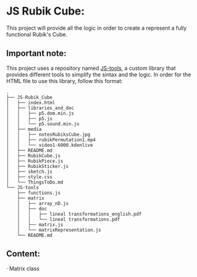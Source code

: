 # JS Rubik Cube:
This project will provide all the logic in order to create a represent a fully functional Rubik's Cube.

## Important note:
This project uses a repository named [JS-tools](https://github.com/Jkutkut/JS-tools), a custom library that provides different tools to simplify the sintax and the logic.
In order for the HTML file to use this library, follow this format:

    .
    ├── JS-Rubik_Cube
    │   ├── index.html
    │   ├── libraries_and_doc
    │   │   ├── p5.dom.min.js
    │   │   ├── p5.js
    │   │   └── p5.sound.min.js
    │   ├── media
    │   │   ├── notesRubiksCube.jpg
    │   │   ├── rubikPermutation1.mp4
    │   │   └── video1-6000.kdenlive
    │   ├── README.md
    │   ├── RubikCube.js
    │   ├── RubikPiece.js
    │   ├── RubikSticker.js
    │   ├── sketch.js
    │   ├── style.css
    │   └── ThingsToDo.md
    └── JS-tools
        ├── functions.js
        ├── matrix
        │   ├── array_nD.js
        │   ├── doc
        │   │   ├── lineal transformations_english.pdf
        │   │   └── lineal transformations.pdf
        │   ├── matrix.js
        │   └── matrixRepresentation.js
        └── README.md




## Content:

· Matrix class